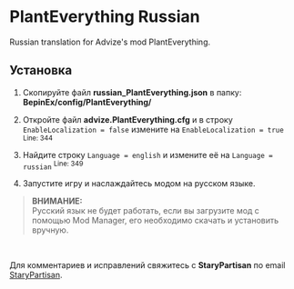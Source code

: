 # PlantEverything Russian
Russian translation for Advize's mod PlantEverything.

## Установка
1. Скопируйте файл **russian_PlantEverything.json** в папку: **BepinEx/config/PlantEverything/**
2. Откройте файл **advize.PlantEverything.cfg** и в строку `EnableLocalization = false` измените на `EnableLocalization = true` <sup>Line: 344</sup>
3. Найдите строку `Language = english` и измените её на `Language = russian` <sup>Line: 349</sup>

4. Запустите игру и наслаждайтесь модом на русском языке.</br>

>**ВНИМАНИЕ:**</br>Русский язык не будет работать, если вы загрузите мод с помощью Mod Manager, его необходимо скачать и установить вручную.</br>
</br>



Для комментариев и исправлений свяжитесь с **StaryPartisan** по email [StaryPartisan](discew@gmail.com).</br>